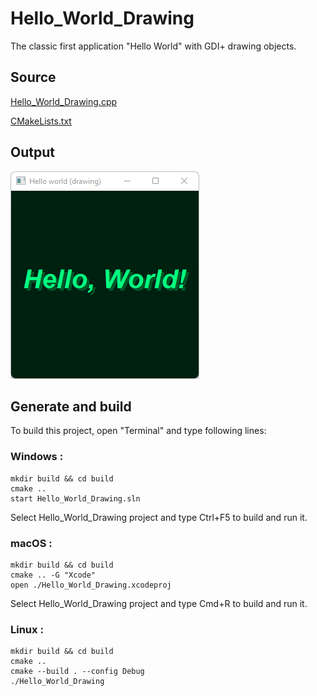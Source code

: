 # Hello_World_Drawing

The classic first application "Hello World" with GDI+ drawing objects.

## Source

[Hello_World_Drawing.cpp](Hello_World_Drawing.cpp)

[CMakeLists.txt](CMakeLists.txt)

## Output

![output](../../../docs/Pictures/Examples/Hello_World_Drawing.png)

## Generate and build

To build this project, open "Terminal" and type following lines:

### Windows :

``` shell
mkdir build && cd build
cmake .. 
start Hello_World_Drawing.sln
```

Select Hello_World_Drawing project and type Ctrl+F5 to build and run it.

### macOS :

``` shell
mkdir build && cd build
cmake .. -G "Xcode"
open ./Hello_World_Drawing.xcodeproj
```

Select Hello_World_Drawing project and type Cmd+R to build and run it.

### Linux :

``` shell
mkdir build && cd build
cmake .. 
cmake --build . --config Debug
./Hello_World_Drawing
```
